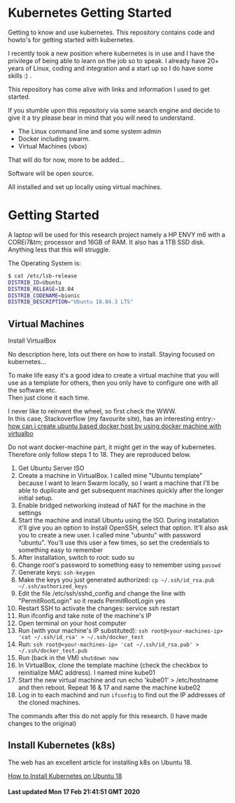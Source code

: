 # Kubernetes Getting Started

Getting to know and use kubernetes.  This repository contains code and howto's for getting started with kubernetes.

I recently took a new position where kubernetes is in use and I have the privilege of being able to learn on the job so to speak.  I already have 20+ years of Linux, coding and integration and a start up so I do have some skills :) .

This repository has come alive with links and information I used to get started.  

If you stumble upon this repository via some search engine and decide to give it a try please bear in mind that you will need to understand.

  * The Linux command line and some system admin
  * Docker including swarm.
  * Virtual Machines (vbox)

That will do for now, more to be added...

Software will be open source.

All installed and set up locally using virtual machines.

# Getting Started


A laptop will be used for this research project namely a HP ENVY m6 with a COREi7&tm; processor and 16GB of RAM.  It also has a 1TB SSD disk.  Anything less that this will struggle.

The Operating System is:
```bash
$ cat /etc/lsb-release
DISTRIB_ID=Ubuntu
DISTRIB_RELEASE=18.04
DISTRIB_CODENAME=bionic
DISTRIB_DESCRIPTION="Ubuntu 18.04.3 LTS"
``` 

## Virtual Machines

Install VirtualBox

No description here, lots out there on how to install.  Staying focused on kubernetes...

To make life easy it's a good idea to create a virtual machine that you will use as a 
template for others, then you only have to configure one with all the software etc.  
Then just clone it each time.

I never like to reinvent the wheel, so first check the WWW.  
In this case, Stackoverflow (my favourite site), has an interesting entry:- 
[how can i create ubuntu based docker host by using docker machine with virtualbo](https://stackoverflow.com/questions/33935800/how-can-i-create-ubuntu-based-docker-host-by-using-docker-machine-with-virtualbo)

Do not want docker-machine part, it might get in the way of kubernetes.  Therefore only follow steps 1 to 18. They are reproduced below.

1. Get Ubuntu Server ISO
2. Create a machine in VirtualBox. I called mine "Ubuntu template" because I want to learn Swarm locally, so I want a machine that I'll be able to duplicate and get subsequent machines quickly after the longer initial setup.
3. Enable bridged networking instead of NAT for the machine in the settings
4. Start the machine and install Ubuntu using the ISO. During installation it'll give you an option to install OpenSSH, select that option. It'll also ask you to create a new user. I called mine "ubuntu" with password "ubuntu". You'll use this user a few times, so set the credentials to something easy to remember
5. After installation, switch to root: sudo su
6. Change root's password to something easy to remember using ```passwd```
7. Generate keys: ```ssh-keygen```
8. Make the keys you just generated authorized: ```cp ~/.ssh/id_rsa.pub ~/.ssh/authorized_keys```
9. Edit the file /etc/ssh/sshd_config and change the line with "PermitRootLogin" so it reads PermitRootLogin yes
10. Restart SSH to activate the changes: service ssh restart
11. Run ifconfig and take note of the machine's IP
12. Open terminal on your host computer
13. Run (with your machine's IP substituted):
    ```ssh root@<your-machines-ip> 'cat ~/.ssh/id_rsa' > ~/.ssh/docker_test```
14. Run:
    ```ssh root@<your-machines-ip> 'cat ~/.ssh/id_rsa.pub' > ~/.ssh/docker_test.pub```
15. Run (back in the VM) ```shutdown now```
16. In VirtualBox, clone the template machine (check the checkbox to reinitialize MAC address). I named mine kube01
17. Start the new virtual machine and run echo 'kube01' > /etc/hostname and then reboot.
    Repeat 16 & 17 and name the machine kube02
18. Log in to each machind and run ```ifconfig``` to find out the IP addresses of the cloned machines.

The commands after this do not apply for this research. (I have made changes to the original)

## Install Kubernetes (k8s)

The web has an excellent article for installing k8s on Ubuntu 18.

[How to Install Kubernetes on Ubuntu 18](https://geekflare.com/install-kubernetes-on-ubuntu)

 





#### Last updated Mon 17 Feb 21:41:51 GMT 2020
